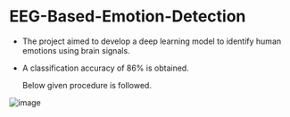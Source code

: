 # EEG-Based-Emotion-Detection

- The project aimed to develop a deep learning model to identify human emotions using brain signals.
- A classification accuracy of 86% is obtained.

  Below given procedure is followed.

![image](https://user-images.githubusercontent.com/103813206/182955738-22e5e195-8efb-4a0f-a888-fc4fb9a76654.png)


